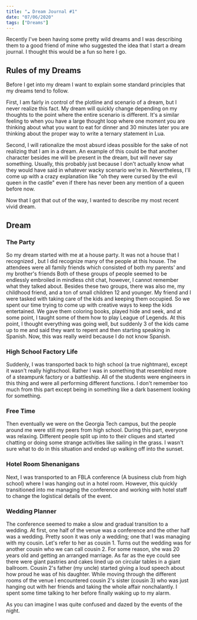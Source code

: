 ```yaml
---
title: "☁ Dream Journal #1"
date: "07/06/2020"
tags: ["Dreams"]
---
```


Recently I've been having some pretty wild dreams and I was describing them to
a good friend of mine who suggested the idea that I start a
dream journal. I thought this would be a fun so here I go.

## Rules of my Dreams

Before I get into my dream I want to explain some standard principles that
my dreams tend to follow.

First, I am fairly in control of the plotline and scenario of a dream,
but I never realize this fact. My dream will quickly change depending on my
thoughts to the point where the entire scenario is different. It's a similar
feeling to when you have a large thought loop where one moment you are thinking
about what you want to eat for dinner and 30 minutes later you are thinking about
the proper way to write a ternary statement in Lua.

Second, I will rationalize the most absurd ideas possible for the sake of not
realizing that I am in a dream. An example of this could be that another
character besides me will be present in the dream, but will never say something.
Usually, this probably just because I don't actually know what they would have
said in whatever wacky scenario we're in. Nevertheless, I'll come up with a
crazy explanation like "oh they were cursed by the evil queen in the castle" even
if there has never been any mention of a queen before now.

Now that I got that out of the way, I wanted to describe my most recent vivid dream.

## Dream

### The Party

So my dream started with me at a house party. It was not a house that I recognized
, but I did recognize many of the people at this house. The attendees were all
family friends which consisted of both my parents' and my brother's friends
Both of these groups of people seemed to be endlessly embroiled in mindless
chit chat, however, I cannot remember what they talked about. Besides these two groups,
there was also me, my childhood friend, and a ton of small children 12 and younger.
My friend and I were tasked with taking care of the kids and keeping them occupied. So we spent
our time trying to come up with creative ways to keep the kids entertained. We gave
them coloring books, played hide and seek, and at some point, I taught some of them
how to play League of Legends. At this point, I thought everything was going well,
but suddenly 3 of the kids came up to me and said they want to repent and then starting
speaking in Spanish. Now, this was really weird because I do not know Spanish.

### High School Factory Life

Suddenly, I was transported back to high school (a true nightmare), except it wasn't
really highschool. Rather I was in something that resembled more of a steampunk
factory or a battleship. All of the students were engineers in this thing and were
all performing different functions. I don't remember too much from this part except
being in something like a dark basement looking for something.

### Free Time

Then eventually we were on the Georgia Tech campus, but the people around me were
still my peers from high school. During this part, everyone was relaxing. Different
people split up into to their cliques and started chatting or doing some strange
activities like sailing in the grass. I wasn't sure what to do in this situation
and ended up walking off into the sunset.

### Hotel Room Shenanigans

Next, I was transported to an FBLA conference (A business club from high school)
where I was hanging out in a hotel room. However, this quickly transitioned into
me managing the conference and working with hotel staff to change the logistical
details of the event.

### Wedding Planner

The conference seemed to make a slow and gradual transition to a wedding. At first,
one half of the venue was a conference and the other half was a wedding.
Pretty soon it was only a wedding; one that I was managing with my cousin.
Let's refer to her as cousin 1. Turns out the wedding was for another cousin who
we can call cousin 2. For some reason, she was 20 years old and getting an arranged
marriage. As far as the eye could see there were giant pastries and cakes lined
up on circular tables in a giant ballroom. Cousin 2's father (my uncle) started
giving a loud speech about how proud he was of his daughter. While moving through
the different rooms of the venue I encountered cousin 2's sister (cousin 3) who was
just hanging out with her friends and taking the whole affair nonchalantly. I spent
some time talking to her before finally waking up to my alarm.

As you can imagine I was quite confused and dazed by the events of the night.


